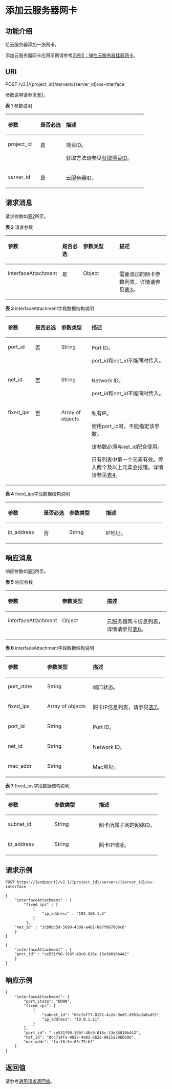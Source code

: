 # 添加云服务器网卡<a name="ZH-CN_TOPIC_0020212664"></a>

## 功能介绍<a name="section10723444"></a>

给云服务器添加一张网卡。

添加云服务器网卡应用示例请参考[示例5：弹性云服务器挂载网卡](示例5-弹性云服务器挂载网卡.md)。

## URI<a name="section29402138"></a>

POST /v2.1/\{project\_id\}/servers/\{server\_id\}/os-interface

参数说明请参见[表1](#table55925239)。

**表 1**  参数说明

<a name="table55925239"></a>
<table><thead align="left"><tr id="row60011419"><th class="cellrowborder" valign="top" width="23.369999999999997%" id="mcps1.2.4.1.1"><p id="p5187119"><a name="p5187119"></a><a name="p5187119"></a>参数</p>
</th>
<th class="cellrowborder" valign="top" width="18.48%" id="mcps1.2.4.1.2"><p id="p17503500"><a name="p17503500"></a><a name="p17503500"></a>是否必选</p>
</th>
<th class="cellrowborder" valign="top" width="58.15%" id="mcps1.2.4.1.3"><p id="p8497414"><a name="p8497414"></a><a name="p8497414"></a>描述</p>
</th>
</tr>
</thead>
<tbody><tr id="row61407752"><td class="cellrowborder" valign="top" width="23.369999999999997%" headers="mcps1.2.4.1.1 "><p id="p7972012"><a name="p7972012"></a><a name="p7972012"></a>project_id</p>
</td>
<td class="cellrowborder" valign="top" width="18.48%" headers="mcps1.2.4.1.2 "><p id="p41753265"><a name="p41753265"></a><a name="p41753265"></a>是</p>
</td>
<td class="cellrowborder" valign="top" width="58.15%" headers="mcps1.2.4.1.3 "><p id="p37593705"><a name="p37593705"></a><a name="p37593705"></a>项目ID。</p>
<p id="p1180512217438"><a name="p1180512217438"></a><a name="p1180512217438"></a>获取方法请参见<a href="获取项目ID.md">获取项目ID</a>。</p>
</td>
</tr>
<tr id="row37815352"><td class="cellrowborder" valign="top" width="23.369999999999997%" headers="mcps1.2.4.1.1 "><p id="p43144677"><a name="p43144677"></a><a name="p43144677"></a>server_id</p>
</td>
<td class="cellrowborder" valign="top" width="18.48%" headers="mcps1.2.4.1.2 "><p id="p5057967"><a name="p5057967"></a><a name="p5057967"></a>是</p>
</td>
<td class="cellrowborder" valign="top" width="58.15%" headers="mcps1.2.4.1.3 "><p id="p7042173"><a name="p7042173"></a><a name="p7042173"></a><span id="text199531039155012"><a name="text199531039155012"></a><a name="text199531039155012"></a>云服务器</span>ID。</p>
</td>
</tr>
</tbody>
</table>

## 请求消息<a name="section63292653"></a>

请求参数如[表2](#table21989419)所示。

**表 2**  请求参数

<a name="table21989419"></a>
<table><thead align="left"><tr id="row20106686"><th class="cellrowborder" valign="top" width="25.192519251925194%" id="mcps1.2.5.1.1"><p id="p18028880"><a name="p18028880"></a><a name="p18028880"></a>参数</p>
</th>
<th class="cellrowborder" valign="top" width="14.471447144714473%" id="mcps1.2.5.1.2"><p id="p51053199"><a name="p51053199"></a><a name="p51053199"></a>是否必选</p>
</th>
<th class="cellrowborder" valign="top" width="24.62246224622462%" id="mcps1.2.5.1.3"><p id="p41668450"><a name="p41668450"></a><a name="p41668450"></a>参数类型</p>
</th>
<th class="cellrowborder" valign="top" width="35.713571357135706%" id="mcps1.2.5.1.4"><p id="p19701298"><a name="p19701298"></a><a name="p19701298"></a>描述</p>
</th>
</tr>
</thead>
<tbody><tr id="row52301286"><td class="cellrowborder" valign="top" width="25.192519251925194%" headers="mcps1.2.5.1.1 "><p id="p8545767"><a name="p8545767"></a><a name="p8545767"></a>interfaceAttachment</p>
</td>
<td class="cellrowborder" valign="top" width="14.471447144714473%" headers="mcps1.2.5.1.2 "><p id="p21118492"><a name="p21118492"></a><a name="p21118492"></a>是</p>
</td>
<td class="cellrowborder" valign="top" width="24.62246224622462%" headers="mcps1.2.5.1.3 "><p id="p32876269"><a name="p32876269"></a><a name="p32876269"></a>Object</p>
</td>
<td class="cellrowborder" valign="top" width="35.713571357135706%" headers="mcps1.2.5.1.4 "><p id="p8936292"><a name="p8936292"></a><a name="p8936292"></a>需要添加的网卡参数列表，详情请参见<a href="#table44975500">表3</a>。</p>
</td>
</tr>
</tbody>
</table>

**表 3**  interfaceAttachment字段数据结构说明

<a name="table44975500"></a>
<table><thead align="left"><tr id="row35373287"><th class="cellrowborder" valign="top" width="16.91830816918308%" id="mcps1.2.5.1.1"><p id="p163671873419"><a name="p163671873419"></a><a name="p163671873419"></a>参数</p>
</th>
<th class="cellrowborder" valign="top" width="16.168383161683835%" id="mcps1.2.5.1.2"><p id="p1136121853418"><a name="p1136121853418"></a><a name="p1136121853418"></a>是否必选</p>
</th>
<th class="cellrowborder" valign="top" width="18.77812218778122%" id="mcps1.2.5.1.3"><p id="p15361118183411"><a name="p15361118183411"></a><a name="p15361118183411"></a>参数类型</p>
</th>
<th class="cellrowborder" valign="top" width="48.135186481351866%" id="mcps1.2.5.1.4"><p id="p183691812344"><a name="p183691812344"></a><a name="p183691812344"></a>描述</p>
</th>
</tr>
</thead>
<tbody><tr id="row19920592"><td class="cellrowborder" valign="top" width="16.91830816918308%" headers="mcps1.2.5.1.1 "><p id="p2955276"><a name="p2955276"></a><a name="p2955276"></a>port_id</p>
</td>
<td class="cellrowborder" valign="top" width="16.168383161683835%" headers="mcps1.2.5.1.2 "><p id="p38050837"><a name="p38050837"></a><a name="p38050837"></a>否</p>
</td>
<td class="cellrowborder" valign="top" width="18.77812218778122%" headers="mcps1.2.5.1.3 "><p id="p23099752"><a name="p23099752"></a><a name="p23099752"></a>String</p>
</td>
<td class="cellrowborder" valign="top" width="48.135186481351866%" headers="mcps1.2.5.1.4 "><p id="p62503562"><a name="p62503562"></a><a name="p62503562"></a>Port ID。</p>
<p id="p1735084713332"><a name="p1735084713332"></a><a name="p1735084713332"></a>port_id和net_id不能同时传入。</p>
</td>
</tr>
<tr id="row65287294"><td class="cellrowborder" valign="top" width="16.91830816918308%" headers="mcps1.2.5.1.1 "><p id="p53779479"><a name="p53779479"></a><a name="p53779479"></a>net_id</p>
</td>
<td class="cellrowborder" valign="top" width="16.168383161683835%" headers="mcps1.2.5.1.2 "><p id="p61170512"><a name="p61170512"></a><a name="p61170512"></a>否</p>
</td>
<td class="cellrowborder" valign="top" width="18.77812218778122%" headers="mcps1.2.5.1.3 "><p id="p33017564"><a name="p33017564"></a><a name="p33017564"></a>String</p>
</td>
<td class="cellrowborder" valign="top" width="48.135186481351866%" headers="mcps1.2.5.1.4 "><p id="p44831437"><a name="p44831437"></a><a name="p44831437"></a>Network ID。</p>
<p id="p19593329161444"><a name="p19593329161444"></a><a name="p19593329161444"></a>port_id和net_id不能同时传入。</p>
</td>
</tr>
<tr id="row6769295"><td class="cellrowborder" valign="top" width="16.91830816918308%" headers="mcps1.2.5.1.1 "><p id="p11442060"><a name="p11442060"></a><a name="p11442060"></a>fixed_ips</p>
</td>
<td class="cellrowborder" valign="top" width="16.168383161683835%" headers="mcps1.2.5.1.2 "><p id="p54391657"><a name="p54391657"></a><a name="p54391657"></a>否</p>
</td>
<td class="cellrowborder" valign="top" width="18.77812218778122%" headers="mcps1.2.5.1.3 "><p id="p57288388"><a name="p57288388"></a><a name="p57288388"></a>Array of objects</p>
</td>
<td class="cellrowborder" valign="top" width="48.135186481351866%" headers="mcps1.2.5.1.4 "><p id="p21521490"><a name="p21521490"></a><a name="p21521490"></a>私有IP。</p>
<p id="p667912716519"><a name="p667912716519"></a><a name="p667912716519"></a>使用port_id时，不能指定该参数。</p>
<p id="p52801617"><a name="p52801617"></a><a name="p52801617"></a>该参数必须与net_id配合使用。</p>
<p id="p6399032017506"><a name="p6399032017506"></a><a name="p6399032017506"></a>只有列表中第一个元素有效。传入两个及以上元素会报错。详情请参见<a href="#table26224215175117">表4</a>。</p>
</td>
</tr>
</tbody>
</table>

**表 4**  fixed\_ips字段数据结构说明

<a name="table26224215175117"></a>
<table><thead align="left"><tr id="row58580904175117"><th class="cellrowborder" valign="top" width="22.717728227177282%" id="mcps1.2.5.1.1"><p id="p141684386346"><a name="p141684386346"></a><a name="p141684386346"></a>参数</p>
</th>
<th class="cellrowborder" valign="top" width="16.2983701629837%" id="mcps1.2.5.1.2"><p id="p19168133812341"><a name="p19168133812341"></a><a name="p19168133812341"></a>是否必选</p>
</th>
<th class="cellrowborder" valign="top" width="23.31766823317668%" id="mcps1.2.5.1.3"><p id="p17168538103412"><a name="p17168538103412"></a><a name="p17168538103412"></a>参数类型</p>
</th>
<th class="cellrowborder" valign="top" width="37.66623337666233%" id="mcps1.2.5.1.4"><p id="p1818353816344"><a name="p1818353816344"></a><a name="p1818353816344"></a>描述</p>
</th>
</tr>
</thead>
<tbody><tr id="row38687294175117"><td class="cellrowborder" valign="top" width="22.717728227177282%" headers="mcps1.2.5.1.1 "><p id="p58156055175144"><a name="p58156055175144"></a><a name="p58156055175144"></a>ip_address</p>
</td>
<td class="cellrowborder" valign="top" width="16.2983701629837%" headers="mcps1.2.5.1.2 "><p id="p1214420331348"><a name="p1214420331348"></a><a name="p1214420331348"></a>否</p>
</td>
<td class="cellrowborder" valign="top" width="23.31766823317668%" headers="mcps1.2.5.1.3 "><p id="p21614964175117"><a name="p21614964175117"></a><a name="p21614964175117"></a>String</p>
</td>
<td class="cellrowborder" valign="top" width="37.66623337666233%" headers="mcps1.2.5.1.4 "><p id="p5981637175117"><a name="p5981637175117"></a><a name="p5981637175117"></a>IP地址。</p>
</td>
</tr>
</tbody>
</table>

## 响应消息<a name="section32762966"></a>

响应参数如[表5](#table60398192112020)所示。

**表 5**  响应参数

<a name="table60398192112020"></a>
<table><thead align="left"><tr id="row40180364112020"><th class="cellrowborder" valign="top" width="30.64%" id="mcps1.2.4.1.1"><p id="p33384038112020"><a name="p33384038112020"></a><a name="p33384038112020"></a>参数</p>
</th>
<th class="cellrowborder" valign="top" width="28.76%" id="mcps1.2.4.1.2"><p id="p19752577112020"><a name="p19752577112020"></a><a name="p19752577112020"></a>参数类型</p>
</th>
<th class="cellrowborder" valign="top" width="40.6%" id="mcps1.2.4.1.3"><p id="p56454917112020"><a name="p56454917112020"></a><a name="p56454917112020"></a>描述</p>
</th>
</tr>
</thead>
<tbody><tr id="row9445528112020"><td class="cellrowborder" valign="top" width="30.64%" headers="mcps1.2.4.1.1 "><p id="p26890341112020"><a name="p26890341112020"></a><a name="p26890341112020"></a>interfaceAttachment</p>
</td>
<td class="cellrowborder" valign="top" width="28.76%" headers="mcps1.2.4.1.2 "><p id="p30634002112020"><a name="p30634002112020"></a><a name="p30634002112020"></a>Object</p>
</td>
<td class="cellrowborder" valign="top" width="40.6%" headers="mcps1.2.4.1.3 "><p id="p52044805112020"><a name="p52044805112020"></a><a name="p52044805112020"></a><span id="text12731154014503"><a name="text12731154014503"></a><a name="text12731154014503"></a>云服务器</span>网卡信息列表，详情请参见<a href="#table49017803">表6</a>。</p>
</td>
</tr>
</tbody>
</table>

**表 6**  interfaceAttachment字段数据结构说明

<a name="table49017803"></a>
<table><thead align="left"><tr id="row45954822"><th class="cellrowborder" valign="top" width="24.562456245624563%" id="mcps1.2.4.1.1"><p id="p1838855864417"><a name="p1838855864417"></a><a name="p1838855864417"></a>参数</p>
</th>
<th class="cellrowborder" valign="top" width="28.69286928692869%" id="mcps1.2.4.1.2"><p id="p7388958164410"><a name="p7388958164410"></a><a name="p7388958164410"></a>参数类型</p>
</th>
<th class="cellrowborder" valign="top" width="46.74467446744674%" id="mcps1.2.4.1.3"><p id="p4404858174411"><a name="p4404858174411"></a><a name="p4404858174411"></a>描述</p>
</th>
</tr>
</thead>
<tbody><tr id="row50443655"><td class="cellrowborder" valign="top" width="24.562456245624563%" headers="mcps1.2.4.1.1 "><p id="p59404221"><a name="p59404221"></a><a name="p59404221"></a>port_state</p>
</td>
<td class="cellrowborder" valign="top" width="28.69286928692869%" headers="mcps1.2.4.1.2 "><p id="p49923923"><a name="p49923923"></a><a name="p49923923"></a>String</p>
</td>
<td class="cellrowborder" valign="top" width="46.74467446744674%" headers="mcps1.2.4.1.3 "><p id="p17305987"><a name="p17305987"></a><a name="p17305987"></a>端口状态。</p>
</td>
</tr>
<tr id="row21536161"><td class="cellrowborder" valign="top" width="24.562456245624563%" headers="mcps1.2.4.1.1 "><p id="p66707469"><a name="p66707469"></a><a name="p66707469"></a>fixed_ips</p>
</td>
<td class="cellrowborder" valign="top" width="28.69286928692869%" headers="mcps1.2.4.1.2 "><p id="p50801977"><a name="p50801977"></a><a name="p50801977"></a>Array of objects</p>
</td>
<td class="cellrowborder" valign="top" width="46.74467446744674%" headers="mcps1.2.4.1.3 "><p id="p57657762"><a name="p57657762"></a><a name="p57657762"></a>网卡IP信息列表，请参见<a href="#table35098076112057">表7</a>。</p>
</td>
</tr>
<tr id="row49157816"><td class="cellrowborder" valign="top" width="24.562456245624563%" headers="mcps1.2.4.1.1 "><p id="p22360170"><a name="p22360170"></a><a name="p22360170"></a>port_id</p>
</td>
<td class="cellrowborder" valign="top" width="28.69286928692869%" headers="mcps1.2.4.1.2 "><p id="p5103804"><a name="p5103804"></a><a name="p5103804"></a>String</p>
</td>
<td class="cellrowborder" valign="top" width="46.74467446744674%" headers="mcps1.2.4.1.3 "><p id="p29686030"><a name="p29686030"></a><a name="p29686030"></a>Port ID。</p>
</td>
</tr>
<tr id="row65847680"><td class="cellrowborder" valign="top" width="24.562456245624563%" headers="mcps1.2.4.1.1 "><p id="p32061857"><a name="p32061857"></a><a name="p32061857"></a>net_id</p>
</td>
<td class="cellrowborder" valign="top" width="28.69286928692869%" headers="mcps1.2.4.1.2 "><p id="p38664423"><a name="p38664423"></a><a name="p38664423"></a>String</p>
</td>
<td class="cellrowborder" valign="top" width="46.74467446744674%" headers="mcps1.2.4.1.3 "><p id="p642126"><a name="p642126"></a><a name="p642126"></a>Network ID。</p>
</td>
</tr>
<tr id="row5779136"><td class="cellrowborder" valign="top" width="24.562456245624563%" headers="mcps1.2.4.1.1 "><p id="p65456887"><a name="p65456887"></a><a name="p65456887"></a>mac_addr</p>
</td>
<td class="cellrowborder" valign="top" width="28.69286928692869%" headers="mcps1.2.4.1.2 "><p id="p33020419"><a name="p33020419"></a><a name="p33020419"></a>String</p>
</td>
<td class="cellrowborder" valign="top" width="46.74467446744674%" headers="mcps1.2.4.1.3 "><p id="p57408296"><a name="p57408296"></a><a name="p57408296"></a>Mac地址。</p>
</td>
</tr>
</tbody>
</table>

**表 7**  fixed\_ips字段数据结构说明

<a name="table35098076112057"></a>
<table><thead align="left"><tr id="row50961341112057"><th class="cellrowborder" valign="top" width="30.516948305169482%" id="mcps1.2.4.1.1"><p id="p1214910115455"><a name="p1214910115455"></a><a name="p1214910115455"></a>参数</p>
</th>
<th class="cellrowborder" valign="top" width="29.1970802919708%" id="mcps1.2.4.1.2"><p id="p214914120458"><a name="p214914120458"></a><a name="p214914120458"></a>参数类型</p>
</th>
<th class="cellrowborder" valign="top" width="40.28597140285971%" id="mcps1.2.4.1.3"><p id="p1514921174516"><a name="p1514921174516"></a><a name="p1514921174516"></a>描述</p>
</th>
</tr>
</thead>
<tbody><tr id="row5951916112057"><td class="cellrowborder" valign="top" width="30.516948305169482%" headers="mcps1.2.4.1.1 "><p id="p12343224112057"><a name="p12343224112057"></a><a name="p12343224112057"></a>subnet_id</p>
</td>
<td class="cellrowborder" valign="top" width="29.1970802919708%" headers="mcps1.2.4.1.2 "><p id="p60277055112057"><a name="p60277055112057"></a><a name="p60277055112057"></a>String</p>
</td>
<td class="cellrowborder" valign="top" width="40.28597140285971%" headers="mcps1.2.4.1.3 "><p id="p52776587112057"><a name="p52776587112057"></a><a name="p52776587112057"></a>网卡所属子网的网络ID。</p>
</td>
</tr>
<tr id="row5227236112057"><td class="cellrowborder" valign="top" width="30.516948305169482%" headers="mcps1.2.4.1.1 "><p id="p20752977112057"><a name="p20752977112057"></a><a name="p20752977112057"></a>ip_address</p>
</td>
<td class="cellrowborder" valign="top" width="29.1970802919708%" headers="mcps1.2.4.1.2 "><p id="p3269595112057"><a name="p3269595112057"></a><a name="p3269595112057"></a>String</p>
</td>
<td class="cellrowborder" valign="top" width="40.28597140285971%" headers="mcps1.2.4.1.3 "><p id="p34724789112057"><a name="p34724789112057"></a><a name="p34724789112057"></a>网卡IP地址。</p>
</td>
</tr>
</tbody>
</table>

## 请求示例<a name="section1478176134514"></a>

```
POST https://{endpoint}/v2.1/{project_id}/servers/{server_id}/os-interface
```

```
{
    "interfaceAttachment" : {
        "fixed_ips" : [ 
            {
                "ip_address" : "192.168.1.3"
            } 
         ],
    "net_id" : "3cb9bc59-5699-4588-a4b1-b87f96708bc6"
    }
}
```

```
{
    "interfaceAttachment" : {
    "port_id" : "ce531f90-199f-48c0-816c-13e38010b442"
    }
}
```

## 响应示例<a name="section247111511352"></a>

```
{
    "interfaceAttachment": {
        "port_state": "DOWN",
        "fixed_ips": [
            {
                "subnet_id": "d9cfef77-0151-4c2a-9ed5-d951ada8adf3",
                "ip_address": "10.0.1.11"
            }
        ],
        "port_id": " ce531f90-199f-48c0-816c-13e38010b442",
        "net_id": "0dc714fa-9022-4a03-bb22-9821a396bb9d",
        "mac_addr": "fa:16:3e:63:75:b2"
    }
}
```

## 返回值<a name="section26431238"></a>

请参考[通用请求返回值](通用请求返回值.md)。

